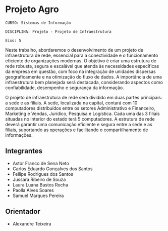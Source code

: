 # Projeto Agro

`CURSO: Sistemas de Informação`

`DISCIPLINA: Projeto - Projeto de Infraestrutura`

`Eixo: 5`

Neste trabalho, abordaremos o desenvolvimento de um projeto de infraestrutura de rede, essencial para a conectividade e o funcionamento eficiente de organizações modernas. O objetivo é criar uma estrutura de rede robusta, segura e escalável que atenda às necessidades específicas da empresa em questão, com foco na integração de unidades dispersas geograficamente e na otimização do fluxo de dados. A importância de uma infraestrutura bem planejada será destacada, considerando aspectos como confiabilidade, desempenho e segurança da informação. 

O projeto de infraestrutura de rede será dividido em duas partes principais: a sede e as filiais. A sede, localizada na capital, contará com 10 computadores distribuídos entre os setores Administrativo e Financeiro, Marketing e Vendas, Jurídico, Pesquisa e Logística. Cada uma das 3 filiais situadas no interior do estado terá 5 computadores. A estrutura de rede deverá garantir uma comunicação eficiente e segura entre a sede e as filiais, suportando as operações e facilitando o compartilhamento de informações.

## Integrantes

* Astor Franco de Sena Neto
* Carlos Eduardo Gonçalves dos Santos
* Fellipe Rodrigues dos Santos
* Jussara Ribeiro de Souza
* Laura Luana Bastos Rocha
* Paolla Alves Soares
* Samuel Marques Pereira

## Orientador

* Alexandre Teixeira


